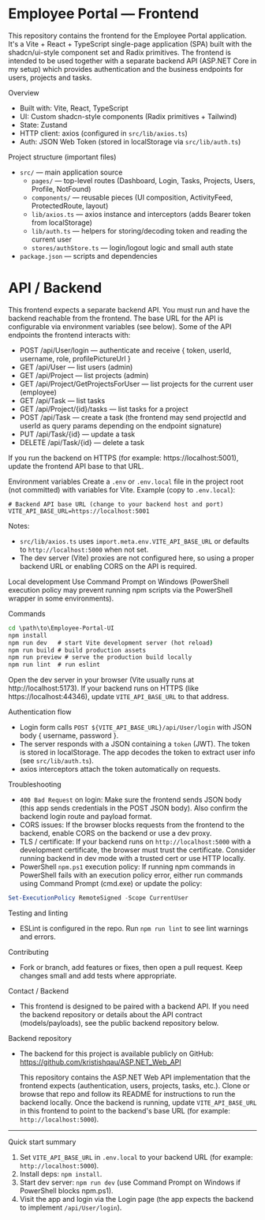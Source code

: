 # Employee Portal — Frontend

This repository contains the frontend for the Employee Portal application. It's a Vite + React + TypeScript single-page application (SPA) built with the shadcn/ui-style component set and Radix primitives. The frontend is intended to be used together with a separate backend API (ASP.NET Core in my setup) which provides authentication and the business endpoints for users, projects and tasks.

Overview
- Built with: Vite, React, TypeScript
- UI: Custom shadcn-style components (Radix primitives + Tailwind)
- State: Zustand
- HTTP client: axios (configured in `src/lib/axios.ts`)
- Auth: JSON Web Token (stored in localStorage via `src/lib/auth.ts`)

Project structure (important files)
- `src/` — main application source
  - `pages/` — top-level routes (Dashboard, Login, Tasks, Projects, Users, Profile, NotFound)
  - `components/` — reusable pieces (UI composition, ActivityFeed, ProtectedRoute, layout)
  - `lib/axios.ts` — axios instance and interceptors (adds Bearer token from localStorage)
  - `lib/auth.ts` — helpers for storing/decoding token and reading the current user
  - `stores/authStore.ts` — login/logout logic and small auth state
- `package.json` — scripts and dependencies

# API / Backend 
This frontend expects a separate backend API. You must run and have the backend reachable from the frontend. The base URL for the API is configurable via environment variables (see below). Some of the API endpoints the frontend interacts with:

- POST /api/User/login — authenticate and receive { token, userId, username, role, profilePictureUrl }
- GET /api/User — list users (admin)
- GET /api/Project — list projects (admin)
- GET /api/Project/GetProjectsForUser — list projects for the current user (employee)
- GET /api/Task — list tasks
- GET /api/Project/{id}/tasks — list tasks for a project
- POST /api/Task — create a task (the frontend may send projectId and userId as query params depending on the endpoint signature)
- PUT /api/Task/{id} — update a task
- DELETE /api/Task/{id} — delete a task

If you run the backend on HTTPS (for example: https://localhost:5001), update the frontend API base to that URL.

Environment variables
Create a `.env` or `.env.local` file in the project root (not committed) with variables for Vite. Example (copy to `.env.local`):

```env
# Backend API base URL (change to your backend host and port)
VITE_API_BASE_URL=https://localhost:5001
```

Notes:
- `src/lib/axios.ts` uses `import.meta.env.VITE_API_BASE_URL` or defaults to `http://localhost:5000` when not set.
- The dev server (Vite) proxies are not configured here, so using a proper backend URL or enabling CORS on the API is required.

Local development
Use Command Prompt on Windows (PowerShell execution policy may prevent running npm scripts via the PowerShell wrapper in some environments).

Commands

```cmd
cd \path\to\Employee-Portal-UI
npm install
npm run dev   # start Vite development server (hot reload)
npm run build # build production assets
npm run preview # serve the production build locally
npm run lint  # run eslint
```

Open the dev server in your browser (Vite usually runs at http://localhost:5173). If your backend runs on HTTPS (like https://localhost:44346), update `VITE_API_BASE_URL` to that address.

Authentication flow
- Login form calls `POST ${VITE_API_BASE_URL}/api/User/login` with JSON body { username, password }.
- The server responds with a JSON containing a `token` (JWT). The token is stored in localStorage. The app decodes the token to extract user info (see `src/lib/auth.ts`).
- axios interceptors attach the token automatically on requests.

Troubleshooting
- `400 Bad Request` on login: Make sure the frontend sends JSON body (this app sends credentials in the POST JSON body). Also confirm the backend login route and payload format.
- CORS issues: If the browser blocks requests from the frontend to the backend, enable CORS on the backend or use a dev proxy.
- TLS / certificate: If your backend runs on `http://localhost:5000` with a development certificate, the browser must trust the certificate. Consider running backend in dev mode with a trusted cert or use HTTP locally.
- PowerShell `npm.ps1` execution policy: If running npm commands in PowerShell fails with an execution policy error, either run commands using Command Prompt (cmd.exe) or update the policy:

```powershell
Set-ExecutionPolicy RemoteSigned -Scope CurrentUser
```

Testing and linting
- ESLint is configured in the repo. Run `npm run lint` to see lint warnings and errors.

Contributing
- Fork or branch, add features or fixes, then open a pull request. Keep changes small and add tests where appropriate.

Contact / Backend
- This frontend is designed to be paired with a backend API. If you need the backend repository or details about the API contract (models/payloads), see the public backend repository below.

Backend repository
- The backend for this project is available publicly on GitHub: https://github.com/kristishqau/ASP.NET_Web_API

  This repository contains the ASP.NET Web API implementation that the frontend expects (authentication, users, projects, tasks, etc.). Clone or browse that repo and follow its README for instructions to run the backend locally. Once the backend is running, update `VITE_API_BASE_URL` in this frontend to point to the backend's base URL (for example: `http://localhost:5000`).

--------------------------
Quick start summary

1. Set `VITE_API_BASE_URL` in `.env.local` to your backend URL (for example: `http://localhost:5000`).
2. Install deps: `npm install`.
3. Start dev server: `npm run dev` (use Command Prompt on Windows if PowerShell blocks npm.ps1).
4. Visit the app and login via the Login page (the app expects the backend to implement `/api/User/login`).